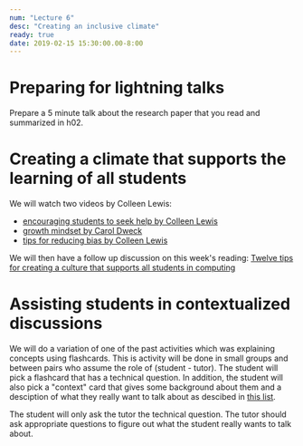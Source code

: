 ```yaml
---
num: "Lecture 6"
desc: "Creating an inclusive climate"
ready: true
date: 2019-02-15 15:30:00.00-8:00
---
```


# Preparing for lightning talks

Prepare a 5 minute talk about the research paper that you read and summarized in h02. 


# Creating a climate that supports the learning of all students

We will watch two videos by Colleen Lewis:
* [encouraging students to seek help by Colleen Lewis](https://www.youtube.com/watch?v=J91iM8naM4o&index=8&list=PLHqz-wcqDQIEMMuXadwy90YxN2Qb4SrXT) 
* [growth mindset by Carol Dweck](https://www.youtube.com/watch?v=isHM1rEd3GE)
* [tips for reducing bias by Colleen Lewis](https://www.youtube.com/watch?v=f0KF3BBt1IY&index=1&list=PLHqz-wcqDQIEMMuXadwy90YxN2Qb4SrXT)

We will then have a follow up discussion on this week's reading: [Twelve tips for creating a culture that supports all students in computing](https://inroads.acm.org/article.cfm?aid=3148524)


# Assisting students in contextualized discussions
We will do a variation of one of the past activities which was explaining concepts using flashcards. This is activity will be done in small groups and between pairs who assume the role of (student - tutor). The student will pick a flashcard that has a technical question. In addition, the student will also pick a "context" card that gives some background about them and a desciption of what they really want to talk about as descibed in [this list](https://docs.google.com/document/d/1smEAOB8nIBjseuIFdg1UER0tT8wOiKPrJemfk6use-0/edit?usp=sharing).

The student will only ask the tutor the technical question. The tutor should ask appropriate questions to figure out what the student really wants to talk about.




